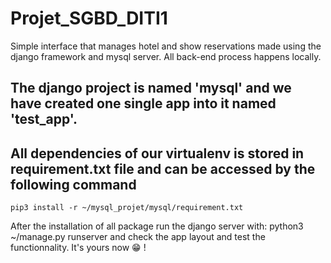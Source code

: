 # Projet_SGBD_DITI1

Simple interface that manages hotel and show reservations made using the django framework and mysql server. All back-end process happens locally.

## The django project is named 'mysql' and we have created one single app into it named 'test_app'.

## All dependencies of our virtualenv is stored in requirement.txt file and can be accessed by the following command
    pip3 install -r ~/mysql_projet/mysql/requirement.txt
After the installation of all package run the django server with: python3 ~/manage.py runserver and check the app layout and test the functionnality. It's yours now 😁️ !

